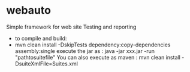 # webauto
Simple framework for web site Testing and reporting
* to compile and build:
* mvn clean install -DskipTests dependency:copy-dependencies assembly:single
execute the jar as : java -jar xxx.jar -run "pathtosuitefile"
You can also execute as maven : mvn clean install -DsuiteXmlFile=Suites.xml
    
     
